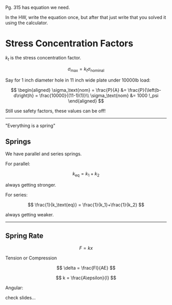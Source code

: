Pg. 315 has equation we need.

In the HW, write the equation once, but after that just write that you solved it using the calculator.

# Stress Concentration Factors

$k_t$ is the stress concentration factor.

$$
\sigma_{\max} = k_t \sigma_{\text{nominal}}
$$

Say for 1 inch diameter hole in 11 inch wide plate under 10000lb load:

$$
\begin{aligned}
    \sigma_\text{nom} = \frac{P}{A} &= \frac{P}{\left(b-d\right)h} = \frac{10000}{(11-1)(1)}\\
    \sigma_\text{nom} &= 1000 !_psi
\end{aligned}
$$

Still use safety factors, these values can be off!

***

"Everything is a spring"

## Springs

We have parallel and series springs.

For parallel:

$$
k_\text{eq} = k_1 + k_2
$$

always getting stronger.

For series:

$$
\frac{1}{k_\text{eq}} = \frac{1}{k_1}+\frac{1}{k_2}
$$

always getting weaker.

***

## Spring Rate

$$
F = kx
$$

Tension or Compression

$$
\delta = \frac{Fl}{AE}
$$

$$
k = \frac{A\epsilon}{l}
$$

Angular:

check slides...